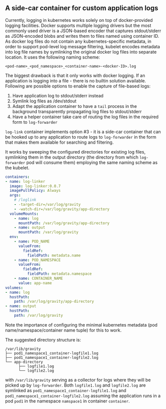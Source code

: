 ## A side-car container for custom application logs

Currently, logging in kubernetes works solely on top of docker-provided logging facilities.
Docker supports multiple logging drivers but the most commonly used driver is a JSON-based encoder that captures
stdout/stderr as JSON-encoded blobs and writes them to files named using container ID.
As docker log files do not contain any kubernetes-specific metadata, in order to support pod-level log message filtering,
kubelet encodes metadata into log file names by symlinking the original docker log files into separate location.
It uses the following naming scheme:

  ```
  <pod-name>_<pod_namespace>_<container-name>-<docker-ID>.log
  ```
The biggest drawback is that it only works with docker logging. If an application is logging into a file - there is no
builtin solution available.
Following are possible options to enable the capture of file-based logs:

  1. Have application log to stdout/stderr instead
  1. Symlink log files as /dev/stdout
  1. Adapt the application container to have a `tail` process in the background transparently
     propagating log files to stdout/stderr
  1. Have a helper container take care of routing the log files in the required form to `log-forwarder`

`log-link` container implements option #3 - it is a side-car container that can be hooked up to any application
to route logs to `log-forwarder` in the form that makes them available for searching and filtering.

It works by sweeping the configured directories for existing log files, symlinking them in the output directory
(the directory from which `log-forwarder` pod will consume them) employing the same naming scheme as the kubelet.

```yaml
containers:
- name: log-linker
  image: log-linker:0.0.7
  imagePullPolicy: Always
  args:
    # /loglink
    - -target-dir=/var/log/gravity
    - -watch-dir=/var/log/gravity/app-directory
  volumeMounts:
    - name: log
      mountPath: /var/log/gravity/app-directory
    - name: output
      mountPath: /var/log/gravity
  env:
    - name: POD_NAME
      valueFrom:
        fieldRef:
          fieldPath: metadata.name
    - name: POD_NAMESPACE
      valueFrom:
        fieldRef:
          fieldPath: metadata.namespace
    - name: CONTAINER_NAME
      value: app-name
volumes:
- name: log
  hostPath:
    path: /var/log/gravity/app-directory
- name: output
  hostPath:
    path: /var/log/gravity
```

Note the importance of configuring the minimal kubernetes metadata (pod name/namespace/container name tuple) for this to work.

The suggested directory structure is:
```
/var/lib/gravity
├── pod1_namespace1_container-logfile1.log
├── pod1_namespace1_container-logfile2.log
└── app-directory
      ├── logfile1.log
      └── logfile2.log

```
with `/var/lib/gravity` serving as a collector for logs where they will be picked up by `log-forwarder`.
Both `logfile1.log` and `logfile2.log` are symlinked as `pod1_namespace1_container-logfile1.log` and
`pod1_namespace1_container-logfile2.log` assuming the application runs in a pod `pod1` in the 
namespace `namspace1` in container `container`.

